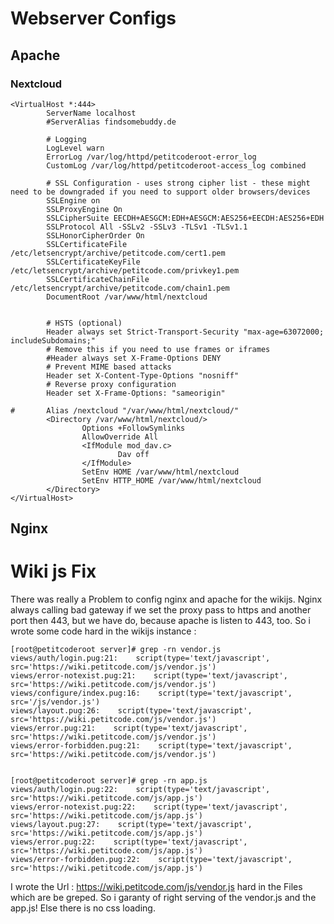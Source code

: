 <!-- TITLE: Webserver Configs -->
<!-- SUBTITLE: A quick summary of Webserver Configs -->

# Webserver Configs


## Apache 

### Nextcloud


```apache_conf
<VirtualHost *:444>
        ServerName localhost 
        #ServerAlias findsomebuddy.de

        # Logging
        LogLevel warn
        ErrorLog /var/log/httpd/petitcoderoot-error_log
        CustomLog /var/log/httpd/petitcoderoot-access_log combined

        # SSL Configuration - uses strong cipher list - these might need to be downgraded if you need to support older browsers/devices
        SSLEngine on
        SSLProxyEngine On
        SSLCipherSuite EECDH+AESGCM:EDH+AESGCM:AES256+EECDH:AES256+EDH
        SSLProtocol All -SSLv2 -SSLv3 -TLSv1 -TLSv1.1
        SSLHonorCipherOrder On
        SSLCertificateFile /etc/letsencrypt/archive/petitcode.com/cert1.pem
        SSLCertificateKeyFile /etc/letsencrypt/archive/petitcode.com/privkey1.pem
        SSLCertificateChainFile /etc/letsencrypt/archive/petitcode.com/chain1.pem
        DocumentRoot /var/www/html/nextcloud


        # HSTS (optional)
        Header always set Strict-Transport-Security "max-age=63072000; includeSubdomains;"
        # Remove this if you need to use frames or iframes
        #Header always set X-Frame-Options DENY
        # Prevent MIME based attacks
        Header set X-Content-Type-Options "nosniff"
        # Reverse proxy configuration
        Header set X-Frame-Options: "sameorigin"

#       Alias /nextcloud "/var/www/html/nextcloud/"
        <Directory /var/www/html/nextcloud/>
                Options +FollowSymlinks
                AllowOverride All
                <IfModule mod_dav.c>
                        Dav off
                </IfModule>
                SetEnv HOME /var/www/html/nextcloud
                SetEnv HTTP_HOME /var/www/html/nextcloud
        </Directory>
</VirtualHost>
```



## Nginx

# Wiki js Fix
There was really a Problem to config nginx and apache for the wikijs. Nginx always calling bad gateway if we set the proxy pass to https and another port then 443, but we have do, because apache is listen to 443, too.
So i wrote some code hard in the wikijs instance : 


```batchfile
[root@petitcoderoot server]# grep -rn vendor.js
views/auth/login.pug:21:    script(type='text/javascript', src='https://wiki.petitcode.com/js/vendor.js')
views/error-notexist.pug:21:    script(type='text/javascript', src='https://wiki.petitcode.com/js/vendor.js')
views/configure/index.pug:16:    script(type='text/javascript', src='/js/vendor.js')
views/layout.pug:26:    script(type='text/javascript', src='https://wiki.petitcode.com/js/vendor.js')
views/error.pug:21:    script(type='text/javascript', src='https://wiki.petitcode.com/js/vendor.js')
views/error-forbidden.pug:21:    script(type='text/javascript', src='https://wiki.petitcode.com/js/vendor.js')


[root@petitcoderoot server]# grep -rn app.js
views/auth/login.pug:22:    script(type='text/javascript', src='https://wiki.petitcode.com/js/app.js')
views/error-notexist.pug:22:    script(type='text/javascript', src='https://wiki.petitcode.com/js/app.js')
views/layout.pug:27:    script(type='text/javascript', src='https://wiki.petitcode.com/js/app.js')
views/error.pug:22:    script(type='text/javascript', src='https://wiki.petitcode.com/js/app.js')
views/error-forbidden.pug:22:    script(type='text/javascript', src='https://wiki.petitcode.com/js/app.js')

```


I wrote the Url : https://wiki.petitcode.com/js/vendor.js hard in the Files which are be greped. So i garanty of right serving of the vendor.js and the app.js!
Else there is no css loading.

